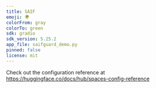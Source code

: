 ```yaml
---
title: SAIF
emoji: 🌍
colorFrom: gray
colorTo: green
sdk: gradio
sdk_version: 5.25.2
app_file: saifguard_demo.py
pinned: false
license: mit
---
```


Check out the configuration reference at https://huggingface.co/docs/hub/spaces-config-reference
